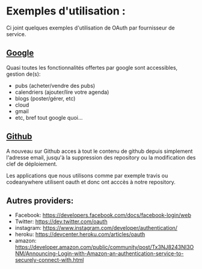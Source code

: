 #  Exemples d'utilisation :

Ci joint quelques exemples d'utilisation de OAuth par fournisseur de service.

## [Google](https://developers.google.com/identity/protocols/googlescopes)

Quasi toutes les fonctionnalités offertes par google sont accessibles, gestion de(s):
* pubs (acheter/vendre des pubs)
* calendriers (ajouter/lire votre agenda)
* blogs (poster/gérer, etc)
* cloud
* gmail
* etc, bref tout google quoi...


## [Github](https://developer.github.com/v3/oauth/)

A nouveau sur Github acces à tout le contenu de github depuis simplement l'adresse email,
jusqu'à la suppression des repository ou la modification des clef de déploiement.

Les applications que nous utilisons comme par exemple travis ou codeanywhere utilisent oauth et donc ont acccès à notre repository.

## Autres providers:

* Facebook: https://developers.facebook.com/docs/facebook-login/web
* Twitter: https://dev.twitter.com/oauth
* instagram: https://www.instagram.com/developer/authentication/
* heroku: https://devcenter.heroku.com/articles/oauth
* amazon: https://developer.amazon.com/public/community/post/Tx3NJ8243NI3ONM/Announcing-Login-with-Amazon-an-authentication-service-to-securely-connect-with.html
